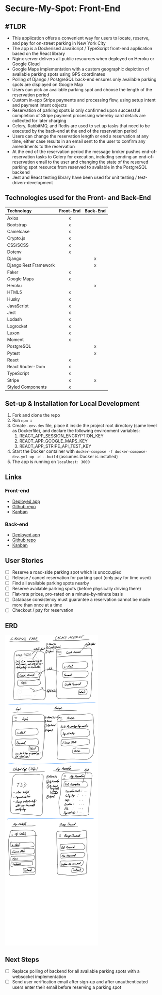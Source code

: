 # Secure-My-Spot: Front-End

## \#TLDR
- This application offers a convenient way for users to locate, reserve, and pay for on-street parking in New York City
- The app is a Dockerised JavaScript / TypeScript front-end application based on the React library
- Nginx server delivers all public resources when deployed on Heroku or Google Cloud
- Google Maps implementation with a custom geographic depiction of available parking spots using GPS coordinates
- Polling of Django / PostgreSQL back-end ensures only available parking spots are displayed on Google Map
- Users can pick an available parking spot and choose the length of the reservation period
- Custom in-app Stripe payments and processing flow, using setup intent and payment intent objects
- Reservation of parking spots is only confirmed upon successful completion of Stripe payment processing whereby card details are collected for later charging
- Celery, RabbitMQ, and Redis are used to set up tasks that need to be executed by the back-end at the end of the reservation period 
- Users can change the reservation length or end a reservation at any time, either case results in an email sent to the user to confirm any amendments to the reservation
- At the end of the reservation period the message broker pushes end-of-reservation tasks to Celery for execution, including sending an end-of-reservation email to the user and changing the state of the reserved parking spot resource from reserved to available in the PostgreSQL backend
- Jest and React testing library have been used for unit testing / test-driven-development

## Technologies used for the Front- and Back-End
| Technology            | Front-End | Back-End |
|:----------------------|:---------:|:--------:|
| Axios                 |     x     |          |
| Bootstrap             |     x     |          |
| Camelcase             |     x     |          |
| Crypto.js             |     x     |          |
| CSS/SCSS              |     x     |          |
| Dotenv                |     x     |          |
| Django                |           |    x     |
| Django Rest Framework |           |    x     |
| Faker                 |     x     |          |
| Google Maps           |     x     |          |
| Heroku                |           |    x     |
| HTML5                 |     x     |          |
| Husky                 |     x     |          |
| JavaScript            |     x     |          |
| Jest                  |     x     |          |
| Lodash                |     x     |          |
| Logrocket             |     x     |          |
| Luxon                 |     x     |          |
| Moment                |     x     |          |
| PostgreSQL            |           |    x     |
| Pytest                |           |    x     |
| React                 |     x     |          |
| React Router-Dom      |     x     |          |
| TypeScript            |     x     |          |
| Stripe                |     x     |    x     |
| Styled Components     |     x     |          |

## Set-up & Installation for Local Development
1. Fork and clone the repo
2. Run `npm i`
3. Create `.env.dev` file, place it inside the project root directory (same level as Dockerfile), and declare the following environment variables:
   1. REACT_APP_SESSION_ENCRYPTION_KEY 
   2. REACT_APP_GOOGLE_MAPS_KEY
   3. REACT_APP_STRIPE_API_TEST_KEY
4. Start the Docker container with `docker-compose -f docker-compose-dev.yml up -d --build` (assumes Docker is installed)
5. The app is running on `localhost: 3000`

## Links
### Front-end
- [Deployed app](https://secure-my-spot-client.herokuapp.com)
- [Github repo](https://github.com/sven-gerlach/secure-my-spot-client)
- [Kanban](https://github.com/sven-gerlach/secure-my-spot-client/projects/1)
### Back-end
- [Deployed app](https://secure-my-spot-api.herokuapp.com/admin/login/?next=/admin/)
- [Github repo](https://github.com/sven-gerlach/secure-my-spot-api)
- [Kanban](https://github.com/sven-gerlach/secure-my-spot-api/projects/1)

## User Stories
-[ ] Reserve a road-side parking spot which is unoccupied
-[ ] Release / cancel reservation for parking spot (only pay for time used)
-[ ] Find all available parking spots nearby
-[ ] Reserve available parking spots (before physically driving there)
-[ ] Flat-rate prices, pro-rated on a minute-by-minute basis
-[ ] Database consistency must guarantee a reservation cannot be made more than once at a time
-[ ] Checkout / pay for reservation

## ERD
![ERD Image](./development/Wireframe.PNG)

## Next Steps
-[ ] Replace polling of backend for all available parking spots with a websocket implementation
-[ ] Send user verification email after sign-up and after unauthenticated users enter their email before reserving a parking spot
